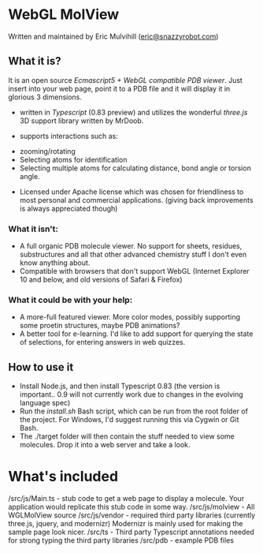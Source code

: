 # WebGL MolView
Written and maintained by Eric Mulvihill (eric@snazzyrobot.com)

## What it is?
It is an open source _Ecmascript5 + WebGL compatible PDB viewer_. Just insert into your web page, point it to a PDB file and it will display it in glorious 3 dimensions.

+ written in _Typescript_ (0.83 preview) and utilizes the wonderful _three.js_ 3D support library written by MrDoob.

+ supports interactions such as:
- zooming/rotating
- Selecting atoms for identification
- Selecting multiple atoms for calculating distance, bond angle or torsion angle.

+ Licensed under Apache license which was chosen for friendliness to most personal and commercial applications. (giving back improvements is always appreciated though)

### What it isn't:
+ A full organic PDB molecule viewer. No support for sheets, residues, substructures and all that other advanced chemistry stuff I don't even know anything about.
+ Compatible with browsers that don't support WebGL (Internet Explorer 10 and below, and old versions of Safari & Firefox)

### What it could be with your help:
+ A more-full featured viewer. More color modes, possibly supporting some proetin structures, maybe PDB animations?
+ A better tool for e-learning. I'd like to add support for querying the state of selections, for entering answers in web quizzes.

## How to use it
+ Install Node.js, and then install Typescript 0.83 (the version is important.. 0.9 will not currently work due to changes in the evolving language spec)
+ Run the _install.sh_ Bash script, which can be run from the root folder of the project. For Windows, I'd suggest running this via Cygwin or Git Bash.
+ The ./target folder will then contain the stuff needed to view some molecules. Drop it into a web server and take a look.


# What's included
/src/js/Main.ts - stub code to get a web page to display a molecule. Your application would replicate this stub code in some way.
/src/js/molview - All WGLMolView source
/src/js/vendor - required third party libraries (currently three.js, jquery, and modernizr) Modernizr is mainly used for making the sample page look nicer.
/src/ts - Third party Typescript annotations needed for strong typing the third party libraries
/src/pdb - example PDB files
